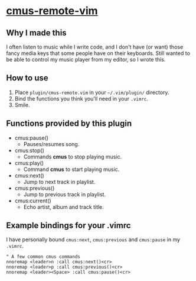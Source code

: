 [cmus-remote-vim](https://github.com/hyoshida/cmus-remote.vim)
===============

Why I made this
---------------

I often listen to music while I write code,
and I don't have (or want) those fancy media keys that some people have on their keyboards.
Still wanted to be able to control my music player from my editor, so I wrote this.


How to use
----------

1. Place `plugin/cmus-remote.vim` in your `~/.vim/plugin/` directory.
2. Bind the functions you think you'll need in your `.vimrc`.
3. Smile.


Functions provided by this plugin
---------------------------------

 * cmus:pause()
   * Pauses/resumes song.
 * cmus:stop()
   * Commands **cmus** to stop playing music.
 * cmus:play()
   * Command **cmus** to start playing music.
 * cmus:next()
   * Jump to next track in playlist.
 * cmus:previous()
   * Jump to previous track in playlist.
 * cmus:current()
   * Echo artist, album and track title.


Example bindings for your .vimrc
--------------------------------

I have personally bound `cmus:next`, `cmus:previous` and `cmus:pause` in my `.vimrc`.

    " A few common cmus commands
    nnoremap <leader>n :call cmus:next()<cr>
    nnoremap <leader>p :call cmus:previous()<cr>
    nnoremap <leader><Space> :call cmus:pause()<cr>

